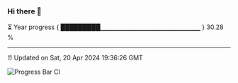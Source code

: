 ### Hi there 👋

⏳ Year progress { █████████▁▁▁▁▁▁▁▁▁▁▁▁▁▁▁▁▁▁▁▁▁ } 30.28 %

---

⏰ Updated on Sat, 20 Apr 2024 19:36:26 GMT

![Progress Bar CI](https://github.com/IshwaranRudhara/GIT-ACTION/workflows/Progress%20Bar%20CI/badge.svg)
